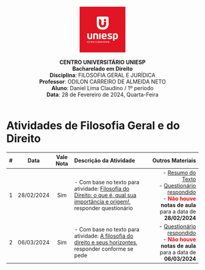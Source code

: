<div align="center">

<p align="center"><img height="120" src="../../../figuras/LOGO_UNIESP.png"> </p>

<p align="center"><b>CENTRO UNIVERSITÁRIO UNIESP</b><br>
<b>Bacharelado em Direito</b><br>
<b>Disciplina</b>: FILOSOFIA GERAL E JURÍDICA<br>
<b>Professor</b>: ODILON CARREIRO DE ALMEIDA NETO<br>
<b>Aluno</b>: Daniel Lima Claudino / 1º período<br>
<b>Data</b>: 28 de Fevereiro de 2024, Quarta-Feira<br><br>
 </p>
</div>

# Atividades de Filosofia Geral e do Direito

|#|Data|Vale Nota|Descrição da Atividade|Outros Materiais|
|:---:|:---:|:---:|:-------------|--------------:|
|1|28/02/2024|Sim|- Com base no texto para atividade: [Filosofia do Direito: o que é, qual sua importância e origem!](../resumos/resumo-texto-filosofia-do-direito-OQUEE-IMPORTANCIA-ORIGEM.md), responder questionário|- [Resumo do Texto](../resumos/resumo-texto-filosofia-do-direito-OQUEE-IMPORTANCIA-ORIGEM.md)<br>- [Questionário respondido](./atividade-2024-02-28.md)<br>- <span style="color:red;font-weight:bold">**Não houve**</span> **notas de aula** para a data de **28/02/2024**|
|2|06/03/2024|Sim|- Com base no texto para atividade: [A filosofia do direito e seus horizontes](https://1drv.ms/w/s!Au-CrfNP6c0bhs1hE_xMbMyX1i_XAg?e=ZPYgAR), responder conforme se pede|- [Questionário respondido](./atividade-2024-03-06.md)<br>- <span style="color:red;font-weight:bold">**Não houve**</span> **notas de aula** para a data de **06/03/2024**|
